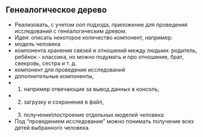 ## Генеалогическое дерево

* Реализовать, с учетом ооп подхода, приложение для проведения исследований с генеалогическим древом.
*   Идея: описать некоторое количество компонент, например:
* модель человека
* компонента хранения связей и отношений между людьми: родитель, ребёнок - классика, но можно подумать и про отношение, брат, свекровь, сестра и т. д.
* компонент для проведения исследований
* дополнительные компоненты, 
* 1. например отвечающие за вывод данных в консоль, 
* 2. загрузку и сохранения в файл, 
* 3. получение\построение отдельных моделей человека
* Под “проведением исследования” можно понимать получение всех детей выбранного человека.
